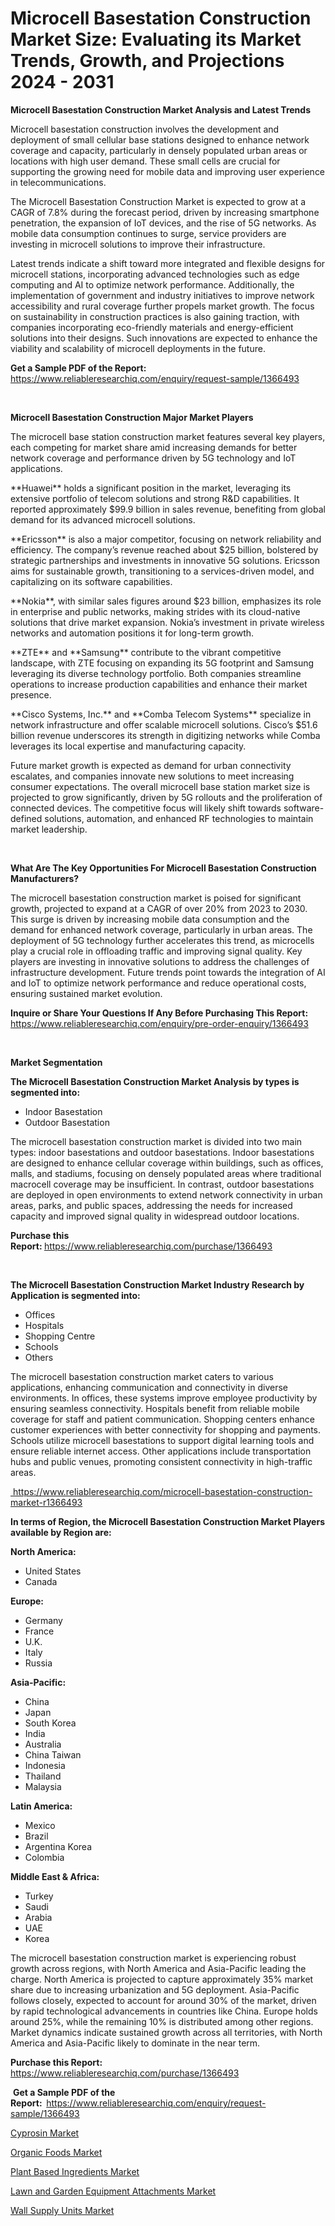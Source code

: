 <p><h1>Microcell Basestation Construction Market Size: Evaluating its Market Trends, Growth, and Projections 2024 - 2031</h1></p><p><strong>Microcell Basestation Construction Market Analysis and Latest Trends</strong></p>
<p><p>Microcell basestation construction involves the development and deployment of small cellular base stations designed to enhance network coverage and capacity, particularly in densely populated urban areas or locations with high user demand. These small cells are crucial for supporting the growing need for mobile data and improving user experience in telecommunications.</p><p>The Microcell Basestation Construction Market is expected to grow at a CAGR of 7.8% during the forecast period, driven by increasing smartphone penetration, the expansion of IoT devices, and the rise of 5G networks. As mobile data consumption continues to surge, service providers are investing in microcell solutions to improve their infrastructure. </p><p>Latest trends indicate a shift toward more integrated and flexible designs for microcell stations, incorporating advanced technologies such as edge computing and AI to optimize network performance. Additionally, the implementation of government and industry initiatives to improve network accessibility and rural coverage further propels market growth. The focus on sustainability in construction practices is also gaining traction, with companies incorporating eco-friendly materials and energy-efficient solutions into their designs. Such innovations are expected to enhance the viability and scalability of microcell deployments in the future.</p></p>
<p><strong>Get a Sample PDF of the Report:&nbsp;</strong> <a href="https://www.reliableresearchiq.com/enquiry/request-sample/1366493">https://www.reliableresearchiq.com/enquiry/request-sample/1366493</a></p>
<p>&nbsp;</p>
<p><strong>Microcell Basestation Construction Major Market Players</strong></p>
<p><p>The microcell base station construction market features several key players, each competing for market share amid increasing demands for better network coverage and performance driven by 5G technology and IoT applications.</p><p>**Huawei** holds a significant position in the market, leveraging its extensive portfolio of telecom solutions and strong R&D capabilities. It reported approximately $99.9 billion in sales revenue, benefiting from global demand for its advanced microcell solutions.</p><p>**Ericsson** is also a major competitor, focusing on network reliability and efficiency. The company’s revenue reached about $25 billion, bolstered by strategic partnerships and investments in innovative 5G solutions. Ericsson aims for sustainable growth, transitioning to a services-driven model, and capitalizing on its software capabilities.</p><p>**Nokia**, with similar sales figures around $23 billion, emphasizes its role in enterprise and public networks, making strides with its cloud-native solutions that drive market expansion. Nokia’s investment in private wireless networks and automation positions it for long-term growth.</p><p>**ZTE** and **Samsung** contribute to the vibrant competitive landscape, with ZTE focusing on expanding its 5G footprint and Samsung leveraging its diverse technology portfolio. Both companies streamline operations to increase production capabilities and enhance their market presence.</p><p>**Cisco Systems, Inc.** and **Comba Telecom Systems** specialize in network infrastructure and offer scalable microcell solutions. Cisco’s $51.6 billion revenue underscores its strength in digitizing networks while Comba leverages its local expertise and manufacturing capacity.</p><p>Future market growth is expected as demand for urban connectivity escalates, and companies innovate new solutions to meet increasing consumer expectations. The overall microcell base station market size is projected to grow significantly, driven by 5G rollouts and the proliferation of connected devices. The competitive focus will likely shift towards software-defined solutions, automation, and enhanced RF technologies to maintain market leadership.</p></p>
<p>&nbsp;</p>
<p><strong>What Are The Key Opportunities For Microcell Basestation Construction Manufacturers?</strong></p>
<p><p>The microcell basestation construction market is poised for significant growth, projected to expand at a CAGR of over 20% from 2023 to 2030. This surge is driven by increasing mobile data consumption and the demand for enhanced network coverage, particularly in urban areas. The deployment of 5G technology further accelerates this trend, as microcells play a crucial role in offloading traffic and improving signal quality. Key players are investing in innovative solutions to address the challenges of infrastructure development. Future trends point towards the integration of AI and IoT to optimize network performance and reduce operational costs, ensuring sustained market evolution.</p></p>
<p><strong>Inquire or Share Your Questions If Any Before Purchasing This Report:</strong> <a href="https://www.reliableresearchiq.com/enquiry/pre-order-enquiry/1366493">https://www.reliableresearchiq.com/enquiry/pre-order-enquiry/1366493</a></p>
<p>&nbsp;</p>
<p><strong>Market Segmentation</strong></p>
<p><strong>The Microcell Basestation Construction Market Analysis by types is segmented into:</strong></p>
<p><ul><li>Indoor Basestation</li><li>Outdoor Basestation</li></ul></p>
<p><p>The microcell basestation construction market is divided into two main types: indoor basestations and outdoor basestations. Indoor basestations are designed to enhance cellular coverage within buildings, such as offices, malls, and stadiums, focusing on densely populated areas where traditional macrocell coverage may be insufficient. In contrast, outdoor basestations are deployed in open environments to extend network connectivity in urban areas, parks, and public spaces, addressing the needs for increased capacity and improved signal quality in widespread outdoor locations.</p></p>
<p><strong>Purchase this Report:&nbsp;</strong><a href="https://www.reliableresearchiq.com/purchase/1366493">https://www.reliableresearchiq.com/purchase/1366493</a></p>
<p>&nbsp;</p>
<p><strong>The Microcell Basestation Construction Market Industry Research by Application is segmented into:</strong></p>
<p><ul><li>Offices</li><li>Hospitals</li><li>Shopping Centre</li><li>Schools</li><li>Others</li></ul></p>
<p><p>The microcell basestation construction market caters to various applications, enhancing communication and connectivity in diverse environments. In offices, these systems improve employee productivity by ensuring seamless connectivity. Hospitals benefit from reliable mobile coverage for staff and patient communication. Shopping centers enhance customer experiences with better connectivity for shopping and payments. Schools utilize microcell basestations to support digital learning tools and ensure reliable internet access. Other applications include transportation hubs and public venues, promoting consistent connectivity in high-traffic areas.</p></p>
<p><a href="https://www.reliableresearchiq.com/microcell-basestation-construction-market-r1366493">&nbsp;https://www.reliableresearchiq.com/microcell-basestation-construction-market-r1366493</a></p>
<p><strong>In terms of Region, the Microcell Basestation Construction Market Players available by Region are:</strong></p>
<p>
    <p> <strong> North America: </strong>
        <ul>
            <li>United States</li>
            <li>Canada</li>
        </ul>
        </p> 
    <p> <strong> Europe: </strong>
        <ul>
            <li>Germany</li>
            <li>France</li>
            <li>U.K.</li>
            <li>Italy</li>
            <li>Russia</li>
        </ul>
        </p> 
    <p> <strong> Asia-Pacific: </strong>
        <ul>
            <li>China</li>
            <li>Japan</li>
            <li>South Korea</li>
            <li>India</li>
            <li>Australia</li>
            <li>China Taiwan</li>
            <li>Indonesia</li>
            <li>Thailand</li>
            <li>Malaysia</li>
        </ul>
        </p> 
    <p> <strong> Latin America: </strong>
        <ul>
            <li>Mexico</li>
            <li>Brazil</li>
            <li>Argentina Korea</li>
            <li>Colombia</li>
        </ul>
        </p> 
    <p> <strong> Middle East & Africa: </strong>
        <ul>
            <li>Turkey</li>
            <li>Saudi</li>
            <li>Arabia</li>
            <li>UAE</li>
            <li>Korea</li>
        </ul>
    </p>
    </p>
<p><p>The microcell basestation construction market is experiencing robust growth across regions, with North America and Asia-Pacific leading the charge. North America is projected to capture approximately 35% market share due to increasing urbanization and 5G deployment. Asia-Pacific follows closely, expected to account for around 30% of the market, driven by rapid technological advancements in countries like China. Europe holds around 25%, while the remaining 10% is distributed among other regions. Market dynamics indicate sustained growth across all territories, with North America and Asia-Pacific likely to dominate in the near term.</p></p>
<p><strong>Purchase this Report: </strong><a href="https://www.reliableresearchiq.com/purchase/1366493">https://www.reliableresearchiq.com/purchase/1366493</a></p>
<p>&nbsp;<strong>Get a Sample PDF of the Report:&nbsp;&nbsp;</strong><a href="https://www.reliableresearchiq.com/enquiry/request-sample/1366493">https://www.reliableresearchiq.com/enquiry/request-sample/1366493</a></p>
<p><strong></strong></p>
<p><p><a href="https://www.linkedin.com/pulse/cyprosin-market-trends-detailed-study-its-segmentation-analyzing-5g5qf?trackingId=ufwaa0ayTdKQ%2FLaHWrfFWQ%3D%3D">Cyprosin Market</a></p><p><a href="https://www.linkedin.com/pulse/organic-foods-market-global-insights-regional-analysis-2024-fyipf?trackingId=csl5EBMYSsmyRjkwxA%2BVdA%3D%3D">Organic Foods Market</a></p><p><a href="https://www.linkedin.com/pulse/analyzing-key-drivers-plant-based-ingredients-market-trends-luoqf?trackingId=AKc31eknSf2z8wt3eozDeQ%3D%3D">Plant Based Ingredients Market</a></p><p><a href="https://issuu.com/reportprime-2/docs/lawn-and-garden-equipment-attachmen_d1ea707f1feea7">Lawn and Garden Equipment Attachments Market</a></p><p><a href="https://issuu.com/reportprime-2/docs/wall-supply-units-market-size-2030._a5c31a87b6d909">Wall Supply Units Market</a></p></p>